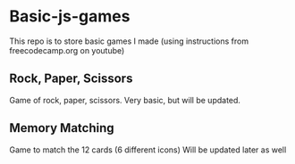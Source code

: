 # Basic-js-games

This repo is to store basic games I made (using instructions from freecodecamp.org on youtube)

## Rock, Paper, Scissors

Game of rock, paper, scissors. 
Very basic, but will be updated.

## Memory Matching

Game to match the 12 cards (6 different icons)
Will be updated later as well